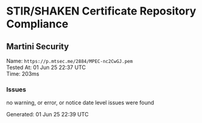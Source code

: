 # STIR/SHAKEN Certificate Repository Compliance

## Martini Security

Name: `https://p.mtsec.me/2884/MPEC-nc2CwGJ.pem`\
Tested At: 01 Jun 25 22:37 UTC\
Time: 203ms

### Issues

no warning, or error, or notice date level issues were found

Generated: 01 Jun 25 22:39 UTC